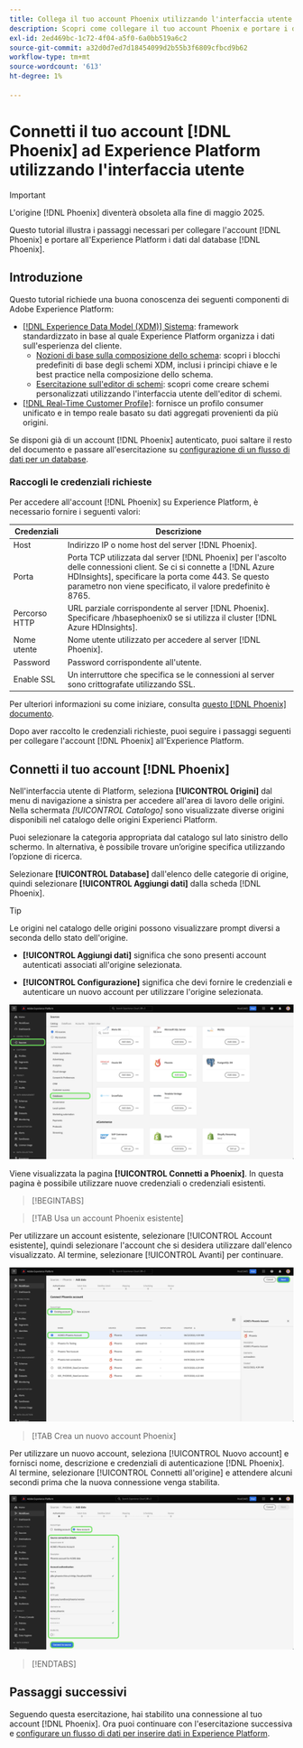 ```yaml
---
title: Collega il tuo account Phoenix utilizzando l'interfaccia utente Experience Platform
description: Scopri come collegare il tuo account Phoenix e portare i dati dal tuo database Phoenix ad Experience Platform utilizzando l'interfaccia utente.
exl-id: 2ed469bc-1c72-4f04-a5f0-6a0bb519a6c2
source-git-commit: a32d0d7ed7d18454099d2b55b3f6809cfbcd9b62
workflow-type: tm+mt
source-wordcount: '613'
ht-degree: 1%

---
```


# Connetti il tuo account [!DNL Phoenix] ad Experience Platform utilizzando l&#39;interfaccia utente

>[!IMPORTANT]
>
>L&#39;origine [!DNL Phoenix] diventerà obsoleta alla fine di maggio 2025.

Questo tutorial illustra i passaggi necessari per collegare l&#39;account [!DNL Phoenix] e portare all&#39;Experience Platform i dati dal database [!DNL Phoenix].

## Introduzione

Questo tutorial richiede una buona conoscenza dei seguenti componenti di Adobe Experience Platform:

* [[!DNL Experience Data Model (XDM)] Sistema](../../../../../xdm/home.md): framework standardizzato in base al quale Experience Platform organizza i dati sull&#39;esperienza del cliente.
   * [Nozioni di base sulla composizione dello schema](../../../../../xdm/schema/composition.md): scopri i blocchi predefiniti di base degli schemi XDM, inclusi i principi chiave e le best practice nella composizione dello schema.
   * [Esercitazione sull&#39;editor di schemi](../../../../../xdm/tutorials/create-schema-ui.md): scopri come creare schemi personalizzati utilizzando l&#39;interfaccia utente dell&#39;editor di schemi.
* [[!DNL Real-Time Customer Profile]](../../../../../profile/home.md): fornisce un profilo consumer unificato e in tempo reale basato su dati aggregati provenienti da più origini.

Se disponi già di un account [!DNL Phoenix] autenticato, puoi saltare il resto del documento e passare all&#39;esercitazione su [configurazione di un flusso di dati per un database](../../dataflow/databases.md).

### Raccogli le credenziali richieste

Per accedere all&#39;account [!DNL Phoenix] su Experience Platform, è necessario fornire i seguenti valori:

| Credenziali | Descrizione |
| --- | --- |
| Host | Indirizzo IP o nome host del server [!DNL Phoenix]. |
| Porta | Porta TCP utilizzata dal server [!DNL Phoenix] per l&#39;ascolto delle connessioni client. Se ci si connette a [!DNL Azure HDInsights], specificare la porta come 443. Se questo parametro non viene specificato, il valore predefinito è 8765. |
| Percorso HTTP | URL parziale corrispondente al server [!DNL Phoenix]. Specificare /hbasephoenix0 se si utilizza il cluster [!DNL Azure HDInsights]. |
| Nome utente | Nome utente utilizzato per accedere al server [!DNL Phoenix]. |
| Password | Password corrispondente all&#39;utente. |
| Enable SSL | Un interruttore che specifica se le connessioni al server sono crittografate utilizzando SSL. |

Per ulteriori informazioni su come iniziare, consulta [questo [!DNL Phoenix] documento](https://python-phoenixdb.readthedocs.io/en/latest/api.html).

Dopo aver raccolto le credenziali richieste, puoi seguire i passaggi seguenti per collegare l&#39;account [!DNL Phoenix] all&#39;Experience Platform.

## Connetti il tuo account [!DNL Phoenix]

Nell&#39;interfaccia utente di Platform, seleziona **[!UICONTROL Origini]** dal menu di navigazione a sinistra per accedere all&#39;area di lavoro delle origini. Nella schermata *[!UICONTROL Catalogo]* sono visualizzate diverse origini disponibili nel catalogo delle origini Experienci Platform.

Puoi selezionare la categoria appropriata dal catalogo sul lato sinistro dello schermo. In alternativa, è possibile trovare un’origine specifica utilizzando l’opzione di ricerca.

Selezionare **[!UICONTROL Database]** dall&#39;elenco delle categorie di origine, quindi selezionare **[!UICONTROL Aggiungi dati]** dalla scheda [!DNL Phoenix].

>[!TIP]
>
>Le origini nel catalogo delle origini possono visualizzare prompt diversi a seconda dello stato dell&#39;origine.
> 
>* **[!UICONTROL Aggiungi dati]** significa che sono presenti account autenticati associati all&#39;origine selezionata.
>
>* **[!UICONTROL Configurazione]** significa che devi fornire le credenziali e autenticare un nuovo account per utilizzare l&#39;origine selezionata.

![Catalogo delle origini nell&#39;interfaccia utente di Experience Platform con la scheda sorgente Phoenix selezionata.](../../../../images/tutorials/create/phoenix/catalog.png)

Viene visualizzata la pagina **[!UICONTROL Connetti a Phoenix]**. In questa pagina è possibile utilizzare nuove credenziali o credenziali esistenti.

>[!BEGINTABS]

>[!TAB Usa un account Phoenix esistente]

Per utilizzare un account esistente, selezionare [!UICONTROL Account esistente], quindi selezionare l&#39;account che si desidera utilizzare dall&#39;elenco visualizzato. Al termine, selezionare [!UICONTROL Avanti] per continuare.

![Elenco di account di database Phoenix autenticati già presenti nell&#39;organizzazione.](../../../../images/tutorials/create/phoenix/existing.png)

>[!TAB Crea un nuovo account Phoenix]

Per utilizzare un nuovo account, seleziona [!UICONTROL Nuovo account] e fornisci nome, descrizione e credenziali di autenticazione [!DNL Phoenix]. Al termine, selezionare [!UICONTROL Connetti all&#39;origine] e attendere alcuni secondi prima che la nuova connessione venga stabilita.

![La nuova interfaccia dell&#39;account in cui è possibile fornire le credenziali di autenticazione e creare un account Phoenix.](../../../../images/tutorials/create/phoenix/new.png)

>[!ENDTABS]

## Passaggi successivi

Seguendo questa esercitazione, hai stabilito una connessione al tuo account [!DNL Phoenix]. Ora puoi continuare con l&#39;esercitazione successiva e [configurare un flusso di dati per inserire dati in Experience Platform](../../dataflow/databases.md).
